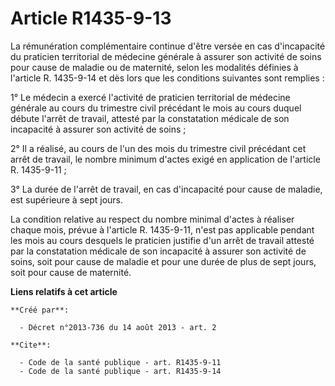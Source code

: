 # Article R1435-9-13

La rémunération complémentaire continue d'être versée en cas d'incapacité du praticien territorial de médecine générale à
assurer son activité de soins pour cause de maladie ou de maternité, selon les modalités définies à l'article R. 1435-9-14 et
dès lors que les conditions suivantes sont remplies : 

1° Le médecin a exercé l'activité de praticien territorial de médecine générale au cours du trimestre civil précédant le mois
au cours duquel débute l'arrêt de travail, attesté par la constatation médicale de son incapacité à assurer son activité de
soins ; 

2° Il a réalisé, au cours de l'un des mois du trimestre civil précédant cet arrêt de travail, le nombre minimum d'actes exigé
en application de l'article R. 1435-9-11 ; 

3° La durée de l'arrêt de travail, en cas d'incapacité pour cause de maladie, est supérieure à sept jours. 

La condition relative au respect du nombre minimal d'actes à réaliser chaque mois, prévue à l'article R. 1435-9-11, n'est pas
applicable pendant les mois au cours desquels le praticien justifie d'un arrêt de travail attesté par la constatation
médicale de son incapacité à assurer son activité de soins, soit pour cause de maladie et pour une durée de plus de sept
jours, soit pour cause de maternité.

**Liens relatifs à cet article**

	**Créé par**:

	  - Décret n°2013-736 du 14 août 2013 - art. 2

	**Cite**:

	  - Code de la santé publique - art. R1435-9-11
	  - Code de la santé publique - art. R1435-9-14

